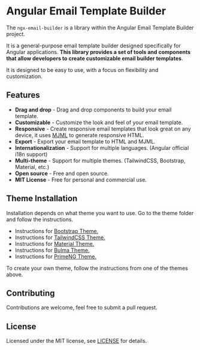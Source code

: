 # Angular Email Template Builder

The `ngx-email-builder` is a library within the Angular Email Template Builder project.

It is a general-purpose email template builder designed specifically for Angular applications. **This library provides a set of tools and components that allow developers to create customizable email builder templates**. 

It is designed to be easy to use, with a focus on flexibility and customization.

## Features

- **Drag and drop** - Drag and drop components to build your email template.
- **Customizable** - Customize the look and feel of your email template.
- **Responsive** - Create responsive email templates that look great on any device, it uses [MJML](https://mjml.io/) to generate responsive HTML.
- **Export** - Export your email template to HTML and MJML.
- **Internationalization** - Support for multiple languages. (Angular official i18n support)
- **Multi-theme** - Support for multiple themes. (TailwindCSS, Bootstrap, Material, etc.)
- **Open source** - Free and open source.
- **MIT License** - Free for personal and commercial use.

## Theme Installation

Installation depends on what theme you want to use. Go to the theme folder and follow the instructions.

- Instructions for [Bootstrap Theme.](/libs/bootstrap-email-builder/README.md)
- Instructions for [TailwindCSS Theme.](/libs/tailwind-email-builder/README.md)
- Instructions for [Material Theme.](/libs/material-email-builder/README.md)
- Instructions for [Bulma Theme.](/libs/bulma-email-builder/README.md)
- Instructions for [PrimeNG Theme.](/libs/primeng-email-builder/README.md)

To create your own theme, follow the instructions from one of the themes above.

## Contributing

Contributions are welcome, feel free to submit a pull request.

## License

Licensed under the MIT license, see [LICENSE](/LICENSE) for details.
